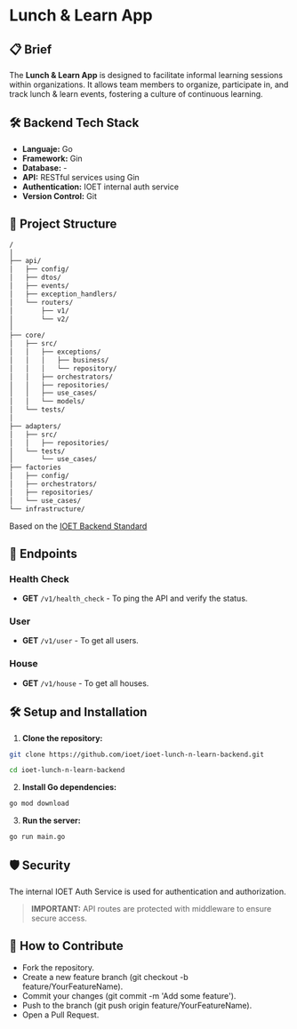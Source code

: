 # Lunch & Learn App

## 📋 Brief
The **Lunch & Learn App** is designed to facilitate informal learning sessions within organizations. It allows team members to organize, participate in, and track lunch & learn events, fostering a culture of continuous learning.

## 🛠️ Backend Tech Stack
- **Languaje:** Go
- **Framework:** Gin
- **Database:** -
- **API:** RESTful services using Gin
- **Authentication:** IOET internal auth service
- **Version Control:** Git

## 📂 Project Structure

```bash
/
│
├── api/
│   ├── config/
│   ├── dtos/
│   ├── events/
│   ├── exception_handlers/
│   └── routers/
│       ├── v1/
│       └── v2/
│
├── core/
│   ├── src/
│   │   ├── exceptions/
│   │   │   ├── business/
│   │   │   └── repository/
│   │   ├── orchestrators/
│   │   ├── repositories/
│   │   ├── use_cases/
│   │   └── models/
│   └── tests/
│
├── adapters/
│   ├── src/
│   │   ├── repositories/
│   └── tests/
│       └── use_cases/
├── factories
│   ├── config/
│   ├── orchestrators/
│   ├── repositories/
│   └── use_cases/
└── infrastructure/
```
Based on the [IOET Backend Standard](https://www.notion.so/ioet/Backend-Directory-Structure-4629fa856ff0400d9665a9c8cc8c1685)

## 🚀 Endpoints
### **Health Check**
- **GET** `/v1/health_check` - To ping the API and verify the status.

### **User**
- **GET** `/v1/user` - To get all users.

### **House**
- **GET** `/v1/house` - To get all houses.

## 🛠️ Setup and Installation
1. **Clone the repository:**
  ```bash 
  git clone https://github.com/ioet/ioet-lunch-n-learn-backend.git

  cd ioet-lunch-n-learn-backend
  ```

2. **Install Go dependencies:**
  ```bash
  go mod download
  ```

3. **Run the server:**
  ```bash
  go run main.go
  ```

## 🛡️ Security
The internal IOET Auth Service is used for authentication and authorization.

> **__IMPORTANT:__** API routes are protected with middleware to ensure secure access.

## 🤝 How to Contribute
- Fork the repository.
- Create a new feature branch (git checkout -b feature/YourFeatureName).
- Commit your changes (git commit -m 'Add some feature').
- Push to the branch (git push origin feature/YourFeatureName).
- Open a Pull Request.

